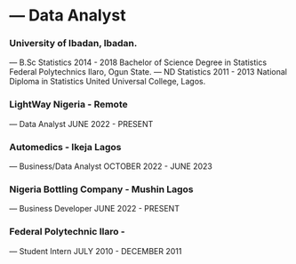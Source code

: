 # — Data Analyst

### University of Ibadan, Ibadan.
— B.Sc Statistics
2014 - 2018
Bachelor of Science Degree in Statistics
Federal Polytechnics Ilaro, Ogun State.
— ND Statistics
2011 - 2013
National Diploma in Statistics
United Universal College, Lagos.

### LightWay Nigeria - Remote
— Data Analyst
JUNE 2022 - PRESENT
### Automedics - Ikeja Lagos
— Business/Data Analyst
OCTOBER 2022 - JUNE 2023

### Nigeria Bottling Company - Mushin Lagos
— Business Developer
JUNE 2022 - PRESENT

### Federal Polytechnic Ilaro -
— Student Intern
JULY 2010 - DECEMBER 2011
